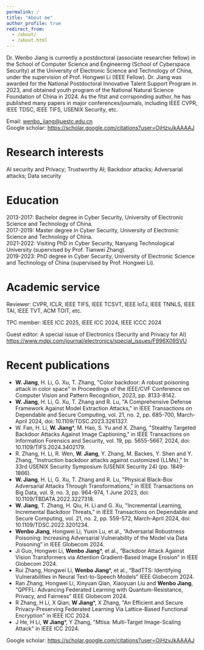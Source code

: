 ```yaml
---
permalink: /
title: "About me"
author_profile: true
redirect_from: 
  - /about/
  - /about.html
---
```


Dr. Wenbo Jiang is currently a postdoctoral (associate researcher fellow) in the School of Computer Science and Engineering (School of Cyberspace Security) at the University of Electronic Science and Technology of China, under the supervision of Prof. Hongwei Li (IEEE Fellow). Dr. Jiang was awarded for the National Postdoctoral Innovative Talent Support Program in 2023, and obtained youth program of the National Natural Science Foundation of China in 2024. As the fitst and corrsponding author, he has published many papers in major conferences/journals, including IEEE CVPR, IEEE TDSC, IEEE TIFS, USENIX Security, etc. 

Email: wenbo_jiang@uestc.edu.cn<br>
Google scholar: https://scholar.google.com/citations?user=OjHzvJkAAAAJ

Research interests
======
AI security and Privacy; Trustworthy AI; Backdoor attacks; Adversarial attacks; Data security

Education
======
2013-2017: Bachelor degree in Cyber Security, University of Electronic Science and Technology of China.<br>
2017-2019: Master degree in Cyber Security, University of Electronic Science and Technology of China.<br>
2021-2022: Visiting PhD in Cyber Security, Nanyang Technological University (supervised by Prof. Tianwei Zhang).<br>
2019-2023: PhD degree in Cyber Security, University of Electronic Science and Technology of China (supervised by Prof. Hongwei Li).<br>

Academic service
======
Reviewer: CVPR, ICLR, IEEE TIFS, IEEE TCSVT, IEEE IoTJ, IEEE TNNLS, IEEE TAI, IEEE TVT, ACM TOIT, etc.

TPC member: IEEE ICC 2025, IEEE ICC 2024, IEEE ICCC 2024

Guest editor: A special issue of Electronics (Security and Privacy for AI)  https://www.mdpi.com/journal/electronics/special_issues/F996X09SVU

Recent publications
======
+ **W. Jiang**, H. Li, G. Xu, T. Zhang, "Color backdoor: A robust poisoning attack in color space" in Proceedings of the IEEE/CVF Conference on Computer Vision and Pattern Recognition, 2023, pp. 8133-8142.<br>
+ **W. Jiang**, H. Li, G. Xu, T. Zhang and R. Lu, "A Comprehensive Defense Framework Against Model Extraction Attacks," in IEEE Transactions on Dependable and Secure Computing, vol. 21, no. 2, pp. 685-700, March-April 2024, doi: 10.1109/TDSC.2023.3261327.<br>
+ W. Fan, H. Li, **W. Jiang***, M. Hao, S. Yu and X. Zhang, "Stealthy Targeted Backdoor Attacks Against Image Captioning," in IEEE Transactions on Information Forensics and Security, vol. 19, pp. 5655-5667, 2024, doi: 10.1109/TIFS.2024.3402179.<br>
+ R. Zhang, H. Li, R. Wen, **W. Jiang**, Y. Zhang, M. Backes, Y. Shen and Y. Zhang, "Instruction backdoor attacks against customized {LLMs}," In 33rd USENIX Security Symposium (USENIX Security 24) (pp. 1849-1866).<br>
+ **W. Jiang**, H. Li, G. Xu, T. Zhang and R. Lu, "Physical Black-Box Adversarial Attacks Through Transformations," in IEEE Transactions on Big Data, vol. 9, no. 3, pp. 964-974, 1 June 2023, doi: 10.1109/TBDATA.2022.3227318.<br>
+ **W. Jiang**, T. Zhang, H. Qiu, H. Li and G. Xu, "Incremental Learning, Incremental Backdoor Threats," in IEEE Transactions on Dependable and Secure Computing, vol. 21, no. 2, pp. 559-572, March-April 2024, doi: 10.1109/TDSC.2022.3201234.<br>
+ **Wenbo Jiang**, Hongwei Li, Yuxin Lu, et al., “Adversarial Robustness Poisoning: Increasing Adversarial Vulnerability of the Model via Data Poisoning” in IEEE Globecom 2024.<br>
+ Ji Guo, Hongwei Li, **Wenbo Jiang***, et al., “Backdoor Attack Against Vision Transformers via Attention Gradient-Based Image Erosion” in IEEE Globecom 2024.<br>
+ Rui Zhang, Hongwei Li, **Wenbo Jiang***, et al., “BadTTS: Identifying Vulnerabilities in Neural Text-to-Speech Models” IEEE Globecom 2024.<br>
+ Ran Zhang, Hongwei Li, Xinyuan Qian, Xiaoyuan Liu and **Wenbo Jiang**, “QPFFL: Advancing Federated Learning with Quantum-Resistance, Privacy, and Fairness” IEEE Globecom 2024.<br>
+ R Zhang, H Li, X Qian, **W Jiang***, X Zhang, "An Efficient and Secure Privacy-Preserving Federated Learning Via Lattice-Based Functional Encryption" in IEEE ICC 2024.<br>
+ J He, H Li, **W Jiang***, Y Zhang, "Mtisa: Multi-Target Image-Scaling Attack" in IEEE ICC 2024.<br>

Google scholar: https://scholar.google.com/citations?user=OjHzvJkAAAAJ


